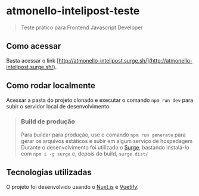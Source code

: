 # atmonello-intelipost-teste

> Teste prático para Frontend Javascript Developer

## Como acessar

Basta acessar o link [http://atmonello-intelipost.surge.sh/](http://atmonello-intelipost.surge.sh/).

## Como rodar localmente

Acessar a pasta do projeto clonado e executar o comando `npm run dev` para subir o servidor local de desenvolvimento. 

> ### Build de produção
> Para buildar para produção, use o comando `npm run generate` para gerar os arquivos estáticos e subir em algum serviço de hospedagem
> Durante o desenvolvimento foi utilizado o [Surge](https://surge.sh/), bastando instalá-lo com `npm i -g surge` e, depois do build, `surge dist/`

## Tecnologias utilizadas

O projeto foi desenvolvido usando o [Nuxt.js](https://nuxtjs.org) e [Vuetify](https://vuetifyjs.com).